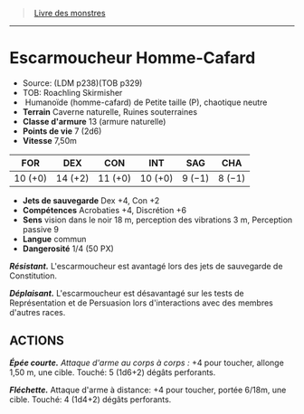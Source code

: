 ﻿> [Livre des monstres](tome_of_beasts.md)

---

# Escarmoucheur Homme-Cafard

- Source: (LDM p238)(TOB p329)
- TOB: Roachling Skirmisher
-  Humanoïde (homme-cafard) de Petite taille (P), chaotique neutre
- **Terrain** Caverne naturelle, Ruines souterraines
- **Classe d'armure** 13 (armure naturelle)
- **Points de vie** 7 (2d6)
- **Vitesse** 7,50m

|FOR|DEX|CON|INT|SAG|CHA|
|---|---|---|---|---|---|
|10 (+0)|14 (+2)|11 (+0)|10 (+0)|9 (−1)|8 (−1)|

- **Jets de sauvegarde** Dex +4, Con +2
- **Compétences** Acrobaties +4, Discrétion +6
- **Sens** vision dans le noir 18 m, perception des vibrations 3 m, Perception passive 9
- **Langue** commun
- **Dangerosité** 1/4 (50 PX)

**_Résistant._** L'escarmoucheur est avantagé lors des jets de sauvegarde de Constitution.

**_Déplaisant._** L'escarmoucheur est désavantagé sur les tests de Représentation et de Persuasion lors d'interactions avec des membres d'autres races.

## ACTIONS

**_Épée courte._** _Attaque d'arme au corps à corps :_ +4 pour toucher, allonge 1,50 m, une cible. Touché: 5 (1d6+2) dégâts perforants.

**_Fléchette._** Attaque d'arme à distance: +4 pour toucher, portée 6/18m, une cible. Touché: 4 (1d4+2) dégâts perforants.

